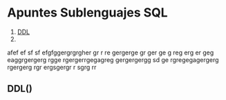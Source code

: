 # Apuntes Sublenguajes SQL

 1. [DDL](#DDL)
 2. 

afef
ef
sf
sf
efgfggergrgrgher
gr
r
re
gergerge
gr
ger
ge
g
reg
erg
er
geg
eaggrgergerg
rgge
rgergerrgegagreg
gergergergg
sd
ge
rgregegagergerg
rgergerg
rgr
ergsgergr
r
sgrg
rr
## DDL()<a name="DDL"></a>
